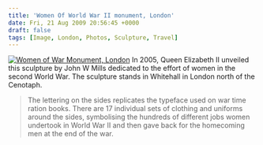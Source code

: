 ```yaml
---
title: 'Women Of World War II monument, London'
date: Fri, 21 Aug 2009 20:56:45 +0000
draft: false
tags: [Image, London, Photos, Sculpture, Travel]
---
```


[![Women of War Monument, London](http://gerard.interwebworld.co.uk/files/2009/08/women-of-war.jpg)](http://gerard.interwebworld.co.uk/files/2009/08/women-of-war.jpg) In 2005, Queen Elizabeth II unveiled this sculpture by John W Mills dedicated to the effort of women in the second World War. The sculpture stands in Whitehall in London north of the Cenotaph.

> The lettering on the sides replicates the typeface used on war time ration books. There are 17 individual sets of clothing and uniforms around the sides, symbolising the hundreds of different jobs women undertook in World War II and then gave back for the homecoming men at the end of the war.